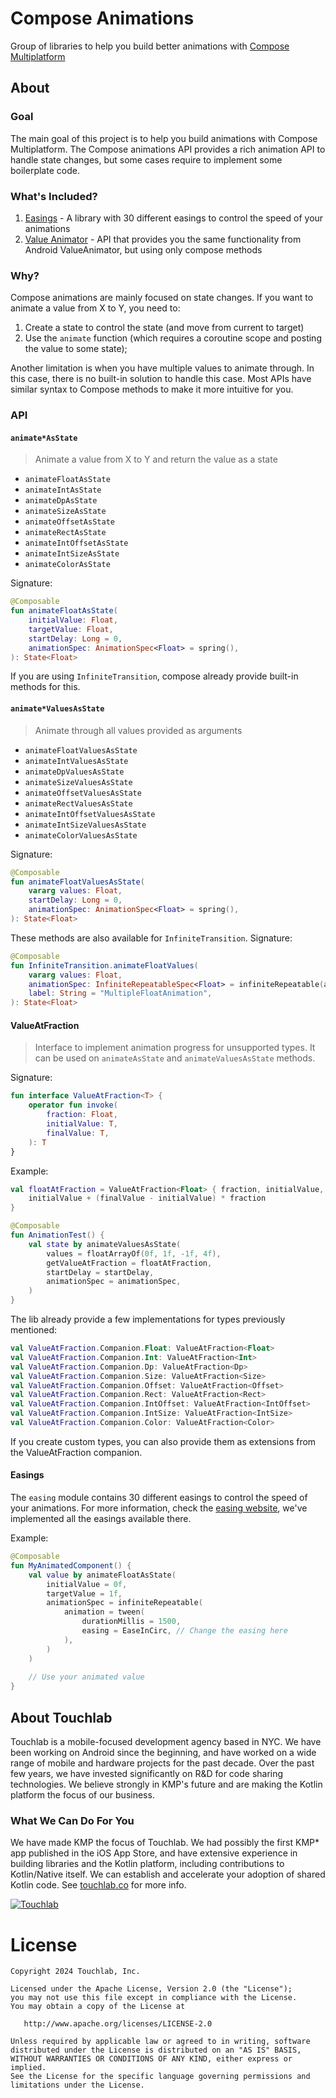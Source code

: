# Compose Animations

Group of libraries to help you build better animations with [Compose Multiplatform][compose]

## About

### Goal

The main goal of this project is to help you build animations with Compose Multiplatform. The Compose
animations API provides a rich animation API to handle state changes, but some cases require to implement
some boilerplate code.

### What's Included?

1. [Easings](./easing/) - A library with 30 different easings to control the speed of your animations
2. [Value Animator](./value-animator/) - API that provides you the same functionality from Android ValueAnimator, but using only compose methods

### Why?

Compose animations are mainly focused on state changes. If you want to animate a value from X to Y, you need to:

1. Create a state to control the state (and move from current to target)
2. Use the `animate` function (which requires a coroutine scope and posting the value to some state);

Another limitation is when you have multiple values to animate through. In this case, there is no built-in solution
to handle this case. Most APIs have similar syntax to Compose methods to make it more intuitive for you.

### API

#### `animate*AsState`

> Animate a value from X to Y and return the value as a state

- `animateFloatAsState`
- `animateIntAsState`
- `animateDpAsState`
- `animateSizeAsState`
- `animateOffsetAsState`
- `animateRectAsState`
- `animateIntOffsetAsState`
- `animateIntSizeAsState`
- `animateColorAsState`

Signature:
```kotlin
@Composable
fun animateFloatAsState(
    initialValue: Float,
    targetValue: Float,
    startDelay: Long = 0,
    animationSpec: AnimationSpec<Float> = spring(),
): State<Float>
```

If you are using `InfiniteTransition`, compose already provide built-in methods for this.

#### `animate*ValuesAsState`

> Animate through all values provided as arguments

- `animateFloatValuesAsState`
- `animateIntValuesAsState`
- `animateDpValuesAsState`
- `animateSizeValuesAsState`
- `animateOffsetValuesAsState`
- `animateRectValuesAsState`
- `animateIntOffsetValuesAsState`
- `animateIntSizeValuesAsState`
- `animateColorValuesAsState`

Signature:

```kotlin
@Composable
fun animateFloatValuesAsState(
    vararg values: Float,
    startDelay: Long = 0,
    animationSpec: AnimationSpec<Float> = spring(),
): State<Float>
```

These methods are also available for `InfiniteTransition`. Signature:

```kotlin
@Composable
fun InfiniteTransition.animateFloatValues(
    vararg values: Float,
    animationSpec: InfiniteRepeatableSpec<Float> = infiniteRepeatable(animation = tween()),
    label: String = "MultipleFloatAnimation",
): State<Float>
```

#### ValueAtFraction

> Interface to implement animation progress for unsupported types.
> It can be used on `animateAsState` and `animateValuesAsState` methods.

Signature:
```kotlin
fun interface ValueAtFraction<T> {
    operator fun invoke(
        fraction: Float,
        initialValue: T,
        finalValue: T,
    ): T
}
```

Example:

```kotlin
val floatAtFraction = ValueAtFraction<Float> { fraction, initialValue, finalValue ->
    initialValue + (finalValue - initialValue) * fraction
}

@Composable
fun AnimationTest() {
    val state by animateValuesAsState(
        values = floatArrayOf(0f, 1f, -1f, 4f),
        getValueAtFraction = floatAtFraction,
        startDelay = startDelay,
        animationSpec = animationSpec,
    )
}
```

The lib already provide a few implementations for types previously mentioned:

```kotlin
val ValueAtFraction.Companion.Float: ValueAtFraction<Float>
val ValueAtFraction.Companion.Int: ValueAtFraction<Int>
val ValueAtFraction.Companion.Dp: ValueAtFraction<Dp>
val ValueAtFraction.Companion.Size: ValueAtFraction<Size>
val ValueAtFraction.Companion.Offset: ValueAtFraction<Offset>
val ValueAtFraction.Companion.Rect: ValueAtFraction<Rect>
val ValueAtFraction.Companion.IntOffset: ValueAtFraction<IntOffset>
val ValueAtFraction.Companion.IntSize: ValueAtFraction<IntSize>
val ValueAtFraction.Companion.Color: ValueAtFraction<Color>
```

If you create custom types, you can also provide them as extensions from the ValueAtFraction companion.

#### Easings

The `easing` module contains 30 different easings to control the speed of your animations. For more information, check 
the [easing website](https://easings.net/), we've implemented all the easings available there.

Example:

```kotlin
@Composable
fun MyAnimatedComponent() {
    val value by animateFloatAsState(
        initialValue = 0f,
        targetValue = 1f,
        animationSpec = infiniteRepeatable(
            animation = tween(
                durationMillis = 1500,
                easing = EaseInCirc, // Change the easing here
            ),
        )
    )
    
    // Use your animated value
}
```

## About Touchlab

Touchlab is a mobile-focused development agency based in NYC. We have been working on Android since
the beginning, and have worked on a wide range of mobile and hardware projects for the past decade.
Over the past few years, we have invested significantly on R&D for code sharing technologies.
We believe strongly in KMP's future and are making the Kotlin platform the focus of our business.

### What We Can Do For You

We have made KMP the focus of Touchlab. We had possibly the first KMP* app published in the iOS
App Store, and have extensive experience in building libraries and the Kotlin platform, including
contributions to Kotlin/Native itself. We can establish and accelerate your adoption of shared
Kotlin code. See [touchlab.co](https://touchlab.co) for more info.

[![Touchlab](tl2.png)](https://touchlab.co)


License
=======

    Copyright 2024 Touchlab, Inc.
    
    Licensed under the Apache License, Version 2.0 (the "License");
    you may not use this file except in compliance with the License.
    You may obtain a copy of the License at
    
       http://www.apache.org/licenses/LICENSE-2.0
    
    Unless required by applicable law or agreed to in writing, software
    distributed under the License is distributed on an "AS IS" BASIS,
    WITHOUT WARRANTIES OR CONDITIONS OF ANY KIND, either express or implied.
    See the License for the specific language governing permissions and
    limitations under the License.

[compose]: https://www.jetbrains.com/lp/compose-multiplatform/
